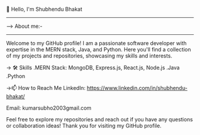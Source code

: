 👋 Hello, I'm Shubhendu Bhakat
______________________________________________________________________________________________________________________________________________________________________________
--> About me:-
______________________________________________________________________________________________________________________________________________________________________________
Welcome to my GitHub profile! I am a passionate software developer with expertise in the MERN stack, Java, and Python. Here you'll find a collection of my projects and repositories, showcasing my skills and interests.

-> 🛠️ Skills
.MERN Stack: MongoDB, Express.js, React.js, Node.js
.Java
.Python

->📫 How to Reach Me
LinkedIn: https://www.linkedin.com/in/shubhendu-bhakat/

Email: kumarsubho2003gmail.com

Feel free to explore my repositories and reach out if you have any questions or collaboration ideas! Thank you for visiting my GitHub profile.

<!---
Shubhendu-bhakat/Shubhendu-bhakat is a ✨ special ✨ repository because its `README.md` (this file) appears on your GitHub profile.
You can click the Preview link to take a look at your changes.
--->
